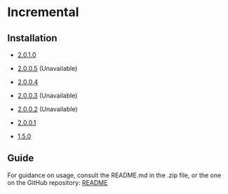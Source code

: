 # Incremental

## Installation

- [2.0.1.0](https://github.com/Sai-Moen/TMInterface-AS-SaiMoen/releases/download/pre_docs/incremental.zip)

- [2.0.0.5]() (Unavailable)
- [2.0.0.4](https://github.com/Sai-Moen/TMInterface-AS-SaiMoen/releases/download/incremental_4/Incremental.zip)
- [2.0.0.3]() (Unavailable)
- [2.0.0.2]() (Unavailable)
- [2.0.0.1](https://github.com/Sai-Moen/TMInterface-AS-SaiMoen/releases/download/v2.0.0.1/Incremental.zip)

- [1.5.0](https://github.com/Sai-Moen/TMInterface-AS-SaiMoen/releases/download/v1.5.0/Incremental.zip)

## Guide

For guidance on usage, consult the README.md in the .zip file, or the one on the GitHub repository:
[README](https://github.com/Sai-Moen/TMInterface-AS-SaiMoen/blob/main/module/Incremental/README.md)
